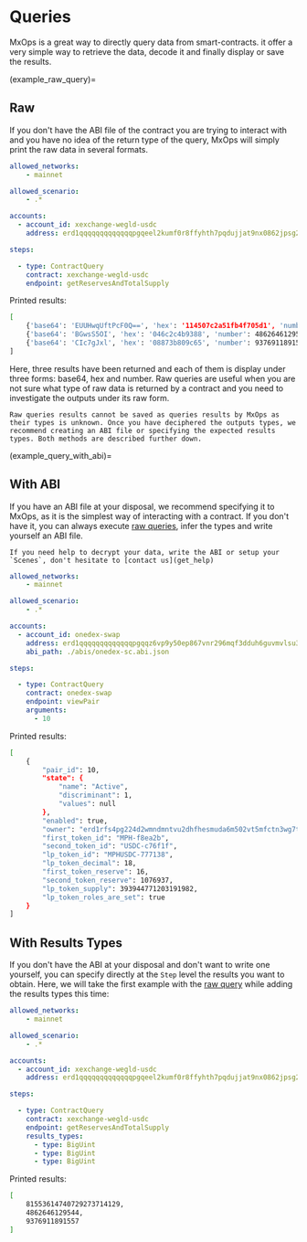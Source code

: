 # Queries

MxOps is a great way to directly query data from smart-contracts. it offer a very simple way to retrieve the data, decode it and finally display or save the results.

(example_raw_query)=
## Raw

If you don't have the ABI file of the contract you are trying to interact with and you have no idea of the return type of the query, MxOps will simply print the raw data in several formats.

```yaml
allowed_networks:
    - mainnet

allowed_scenario:
    - .*

accounts:
  - account_id: xexchange-wegld-usdc
    address: erd1qqqqqqqqqqqqqpgqeel2kumf0r8ffyhth7pqdujjat9nx0862jpsg2pqaq

steps:

  - type: ContractQuery
    contract: xexchange-wegld-usdc
    endpoint: getReservesAndTotalSupply
```

Printed results:
```bash
[
    {'base64': 'EUUHwqUftPcF0Q==', 'hex': '114507c2a51fb4f705d1', 'number': 81553614740729273714129},
    {'base64': 'BGwsS5OI', 'hex': '046c2c4b9388', 'number': 4862646129544},
    {'base64': 'CIc7gJxl', 'hex': '08873b809c65', 'number': 9376911891557}
]
```

Here, three results have been returned and each of them is display under three forms: base64, hex and number. Raw queries are useful when you are not sure what type of raw data is returned by a contract and you need to investigate the outputs under its raw form.

```{note}
Raw queries results cannot be saved as queries results by MxOps as their types is unknown. Once you have deciphered the outputs types, we recommend creating an ABI file or specifying the expected results types. Both methods are described further down.
```

(example_query_with_abi)=
## With ABI

If you have an ABI file at your disposal, we recommend specifying it to MxOps, as it is the simplest way of interacting with a contract. If you don't have it, you can always execute [raw queries](example_raw_query), infer the types and write yourself an ABI file.

```{note}
If you need help to decrypt your data, write the ABI or setup your `Scenes`, don't hesitate to [contact us](get_help)
```


```yaml
allowed_networks:
    - mainnet

allowed_scenario:
    - .*

accounts:
  - account_id: onedex-swap
    address: erd1qqqqqqqqqqqqqpgqqz6vp9y50ep867vnr296mqf3dduh6guvmvlsu3sujc
    abi_path: ./abis/onedex-sc.abi.json

steps:

  - type: ContractQuery
    contract: onedex-swap
    endpoint: viewPair
    arguments:
      - 10
```

Printed results:
```bash
[
    {
        "pair_id": 10,
        "state": {
            "name": "Active",
            "discriminant": 1,
            "values": null
        },
        "enabled": true,
        "owner": "erd1rfs4pg224d2wmndmntvu2dhfhesmuda6m502vt5mfctn3wg7tu4sk6rtku",
        "first_token_id": "MPH-f8ea2b",
        "second_token_id": "USDC-c76f1f",
        "lp_token_id": "MPHUSDC-777138",
        "lp_token_decimal": 18,
        "first_token_reserve": 16,
        "second_token_reserve": 1076937,
        "lp_token_supply": 393944771203191982,
        "lp_token_roles_are_set": true
    }
]
```

## With Results Types

If you don't have the ABI at your disposal and don't want to write one yourself, you can specify directly at the `Step` level the results you want to obtain. Here, we will take the first example with the [raw query](example_raw_query) while adding the results types this time:

```yaml
allowed_networks:
    - mainnet

allowed_scenario:
    - .*

accounts:
  - account_id: xexchange-wegld-usdc
    address: erd1qqqqqqqqqqqqqpgqeel2kumf0r8ffyhth7pqdujjat9nx0862jpsg2pqaq

steps:

  - type: ContractQuery
    contract: xexchange-wegld-usdc
    endpoint: getReservesAndTotalSupply
    results_types:
      - type: BigUint
      - type: BigUint
      - type: BigUint
```

Printed results:
```bash
[
    81553614740729273714129,
    4862646129544,
    9376911891557
]
```